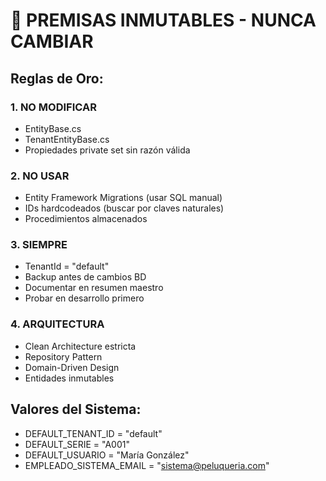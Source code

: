 # 🚨 PREMISAS INMUTABLES - NUNCA CAMBIAR

## Reglas de Oro:

### 1. NO MODIFICAR
- EntityBase.cs
- TenantEntityBase.cs
- Propiedades private set sin razón válida

### 2. NO USAR
- Entity Framework Migrations (usar SQL manual)
- IDs hardcodeados (buscar por claves naturales)
- Procedimientos almacenados

### 3. SIEMPRE
- TenantId = "default"
- Backup antes de cambios BD
- Documentar en resumen maestro
- Probar en desarrollo primero

### 4. ARQUITECTURA
- Clean Architecture estricta
- Repository Pattern
- Domain-Driven Design
- Entidades inmutables

## Valores del Sistema:
- DEFAULT_TENANT_ID = "default"
- DEFAULT_SERIE = "A001"
- DEFAULT_USUARIO = "María González"
- EMPLEADO_SISTEMA_EMAIL = "sistema@peluqueria.com"